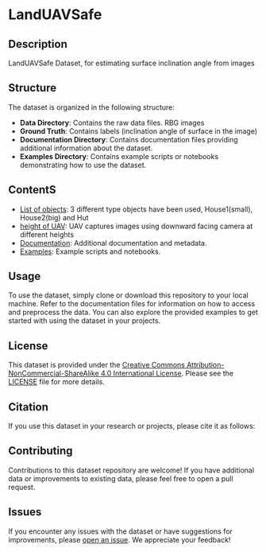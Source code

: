 # LandUAVSafe 

## Description
LandUAVSafe Dataset, for estimating surface inclination angle from images 
## Structure
The dataset is organized in the following structure:

- **Data Directory**: Contains the raw data files. RBG images
- **Ground Truth**: Contains labels (inclination angle of surface in the image)
- **Documentation Directory**: Contains documentation files providing additional information about the dataset.
- **Examples Directory**: Contains example scripts or notebooks demonstrating how to use the dataset.

## ContentS
- [List of objects](./data/data_file_1.csv): 3 different type objects have been used, House1(small), House2(big) and Hut
- [height of UAV](./data/data_file_2.xlsx): UAV captures images using downward facing camera at different heights 
- [Documentation](./documentation): Additional documentation and metadata.
- [Examples](./examples): Example scripts and notebooks.

## Usage
To use the dataset, simply clone or download this repository to your local machine. Refer to the documentation files for information on how to access and preprocess the data. You can also explore the provided examples to get started with using the dataset in your projects.

## License
This dataset is provided under the [Creative Commons Attribution-NonCommercial-ShareAlike 4.0 International License](https://creativecommons.org/licenses/by-nc-sa/4.0/). Please see the [LICENSE](./LICENSE) file for more details.

## Citation
If you use this dataset in your research or projects, please cite it as follows:





## Contributing
Contributions to this dataset repository are welcome! If you have additional data or improvements to existing data, please feel free to open a pull request.

## Issues
If you encounter any issues with the dataset or have suggestions for improvements, please [open an issue](../../issues). We appreciate your feedback!


